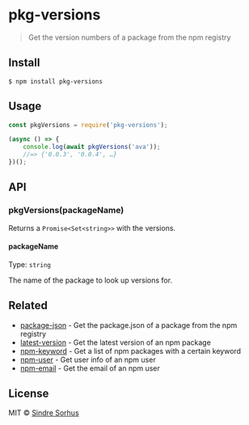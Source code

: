 # pkg-versions

> Get the version numbers of a package from the npm registry


## Install

```
$ npm install pkg-versions
```


## Usage

```js
const pkgVersions = require('pkg-versions');

(async () => {
	console.log(await pkgVersions('ava'));
	//=> {'0.0.3', '0.0.4', …}
})();
```


## API

### pkgVersions(packageName)

Returns a `Promise<Set<string>>` with the versions.

#### packageName

Type: `string`

The name of the package to look up versions for.


## Related

- [package-json](https://github.com/sindresorhus/package-json) - Get the package.json of a package from the npm registry
- [latest-version](https://github.com/sindresorhus/latest-version) - Get the latest version of an npm package
- [npm-keyword](https://github.com/sindresorhus/npm-keyword) - Get a list of npm packages with a certain keyword
- [npm-user](https://github.com/sindresorhus/npm-user) - Get user info of an npm user
- [npm-email](https://github.com/sindresorhus/npm-email) - Get the email of an npm user


## License

MIT © [Sindre Sorhus](https://sindresorhus.com)
